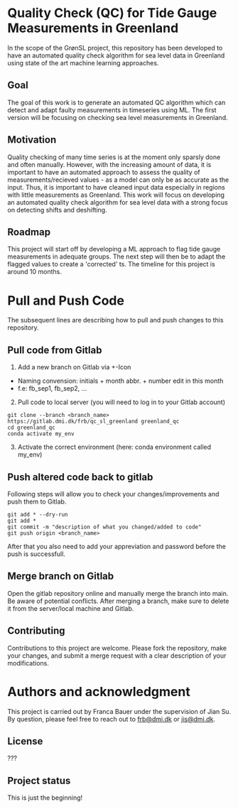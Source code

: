 # Quality Check (QC) for Tide Gauge Measurements in Greenland

In the scope of the GrønSL project, this repository has been developed to have an automated quality check algorithm for sea level data in Greenland using state of the art machine learning approaches.

## Goal
The goal of this work is to generate an automated QC algorithm which can detect and adapt faulty measurements in timeseries using ML. The first version will be focusing on checking sea level measurements in Greenland.

## Motivation
Quality checking of many time series is at the moment only sparsly done and often manually. However, with the increasing amount of data, it is important to have an automated approach to assess the quality of measurements/recieved values - as a model can only be as accurate as the input. Thus, it is important to have cleaned input data especially in regions with little measurements as Greenland. This work will focus on developing an automated quality check algorithm for sea level data with a strong focus on detecting shifts and deshifting.

## Roadmap
This project will start off by developing a ML approach to flag tide gauge measurements in adequate groups. The next step will then be to adapt the flagged values to create a 'corrected' ts. The timeline for this project is around 10 months.

# Pull and Push Code
The subsequent lines are describing how to pull and push changes to this repository.

## Pull code from Gitlab
1. Add a new branch on Gitlab via +-Icon
* Naming convension: initials + month abbr. + number edit in this month 
* f.e: fb_sep1, fb_sep2, ...
2. Pull code to local server (you will need to log in to your Gitlab account)
```
git clone --branch <branch_name> https://gitlab.dmi.dk/frb/qc_sl_greenland greenland_qc
cd greenland_qc
conda activate my_env
```
3. Activate the correct environment (here: conda environment called my_env)

## Push altered code back to gitlab

Following steps will allow you to check your changes/improvements and push them to Gitlab.
```
git add * --dry-run
git add *
git commit -m "description of what you changed/added to code"
git push origin <branch_name>
```
After that you also need to add your appreviation and password before the push is successfull.

## Merge branch on Gitlab
Open the gitlab repository online and manually merge the branch into main. Be aware of potential conflicts. After merging a branch, make sure to delete it from the server/local machine and Gitlab.

## Contributing
Contributions to this project are welcome. Please fork the repository, make your changes, and submit a merge request with a clear description of your modifications.

# Authors and acknowledgment
This project is carried out by Franca Bauer under the supervision of Jian Su. By question, please feel free to reach out to frb@dmi.dk or jis@dmi.dk.

## License
???

## Project status
This is just the beginning!
